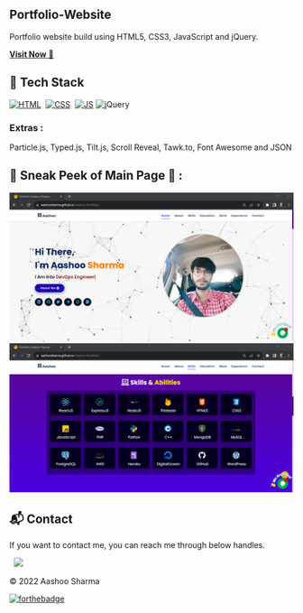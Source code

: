 ## Portfolio-Website
Portfolio website build using HTML5, CSS3, JavaScript and jQuery.

<a href="https://aashoosharma.tech/" target="_blank">**Visit Now** 🚀</a>


## 📌 Tech Stack
[![HTML](https://img.shields.io/badge/html5%20-%23E34F26.svg?&style=for-the-badge&logo=html5&logoColor=white)](https://github.com/AashooSharma/Aashoo-Portfolio/search?l=html)&nbsp;
[![CSS](https://img.shields.io/badge/css3%20-%231572B6.svg?&style=for-the-badge&logo=css3&logoColor=white)](https://github.com/AashooSharma/Aashoo-Portfolio/search?l=css)&nbsp;
[![JS](https://img.shields.io/badge/javascript%20-%23323330.svg?&style=for-the-badge&logo=javascript&logoColor=%23F7DF1E)](https://github.com/AashooSharma/Aashoo-Portfolio/search?l=javascript)
<img alt="jQuery" src="https://img.shields.io/badge/jquery-%230769AD.svg?style=for-the-badge&logo=jquery&logoColor=white"/>

### Extras : 
Particle.js, Typed.js, Tilt.js, Scroll Reveal, Tawk.to, Font Awesome and JSON

## 📌 Sneak Peek of Main Page 🙈 :
![mockup720](./Screenshot_2023-12-12.png)
![ss](./Screenshot2_2023-12-12.png)


<h2>📬 Contact</h2>


If you want to contact me, you can reach me through below handles.

&nbsp;&nbsp;<a href="https://www.linkedin.com/in/aashoosharma/"><img src="https://www.felberpr.com/wp-content/uploads/linkedin-logo.png" width="30"></img></a>


© 2022 Aashoo Sharma


[![forthebadge](https://forthebadge.com/images/badges/built-with-love.svg)](https://forthebadge.com)
